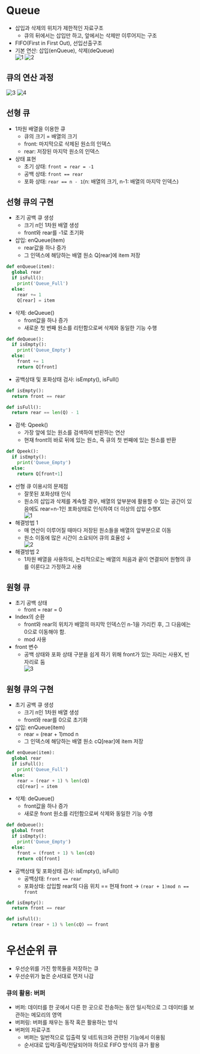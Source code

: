# Queue
- 삽입과 삭제의 위치가 제한적인 자료구조
  - 큐의 뒤에서는 삽입만 하고, 앞에서는 삭제만 이루어지는 구조
- FIFO(First in First Out), 선입선출구조
- 기본 연산: 삽입(enQueue), 삭제(deQueue)  
![1](https://user-images.githubusercontent.com/108309396/219995789-a79c99df-e199-4ff1-8d5c-0f5c05cf0502.png)
![2](https://user-images.githubusercontent.com/108309396/219995795-a78e0bd5-7cae-4980-ab51-9c1d27c4080c.png)

## 큐의 연산 과정  
![3](https://user-images.githubusercontent.com/108309396/219995798-9c4c1c64-bc3e-434b-a064-e494460315e6.png)
![4](https://user-images.githubusercontent.com/108309396/219995802-fbb708dd-0160-4f05-aafe-9b9d9aa4ab4f.png)

## 선형 큐
- 1차원 배열을 이용한 큐
  - 큐의 크기 = 배열의 크기
  - front: 마지막으로 삭제된 원소의 인덱스
  - rear: 저장된 마지막 원소의 인덱스
- 상태 표현
  - 초기 상태: `front = rear = -1`
  - 공백 상태: `front == rear`
  - 포화 상태: `rear == n - 1`(n: 배열의 크기, n-1: 배열의 마지막 인덱스)

## 선형 큐의 구현
- 초기 공백 큐 생성
  - 크기 n인 1차원 배열 생성
  - front와 rear를 -1로 초기화
- 삽입: enQueue(item)
  - rear값을 하나 증가
  - 그 인덱스에 해당하는 배열 원소 Q[rear]에 item 저장
```python
def enQueue(item):
  global rear
  if isFull():
    print('Queue_Full')
  else:
    rear += 1
    Q[rear] = item
```
- 삭제: deQueue()
  - front값을 하나 증가
  - 새로운 첫 번째 원소를 리턴함으로써 삭제와 동일한 기능 수행
```python
def deQueue():
  if isEmpty():
    print('Queue_Empty')
  else:
    front += 1
    return Q[front]
```
- 공백상태 및 포화상태 검사: isEmpty(), isFull()
```python
def isEmpty():
  return front == rear

def isFull():
  return rear == len(Q) - 1
```
- 검색: Qpeek()
  - 가장 앞에 있는 원소를 검색하여 반환하는 연산
  - 현재 front의 바로 뒤에 있는 원소, 즉 큐의 첫 번째에 있는 원소를 반환
```python
def Qpeek():
  if isEmpty():
    print('Queue_Empty')
  else:
    return Q[front+1]
```

- 선형 큐 이용시의 문제점
  - 잘못된 포화상태 인식
  - 원소의 삽입과 삭제를 계속할 경우, 배열의 앞부분에 활용할 수 있는 공간이 있음에도 rear=n-1인 포화상태로 인식하여 더 이상의 삽입 수행X   
![1](https://user-images.githubusercontent.com/108309396/219999259-e66eda83-b42c-473c-b8cb-939e1be80633.png)  
- 해결방법 1
  - 매 연산이 이루어질 때마다 저장된 원소들을 배열의 앞부분으로 이동
  - 원소 이동에 많은 시간이 소요되어 큐의 효율성 &darr;  
![2](https://user-images.githubusercontent.com/108309396/219999265-72656664-09dc-4718-89ab-15d7653ee3ee.png)
- 해결방법 2
  - 1차원 배열을 사용하되, 논리적으로는 배열의 처음과 끝이 연결되어 원형의 큐를 이룬다고 가정하고 사용

## 원형 큐
- 초기 공백 상태
  - front = rear = 0
- Index의 순환
  - front와 rear의 위치가 배열의 마지막 인덱스인 n-1을 가리킨 후, 그 다음에는 0으로 이동해야 함.
  - mod 사용
- front 변수
  - 공백 상태와 포화 상태 구분을 쉽게 하기 위해 front가 있는 자리는 사용X, 빈 자리로 둠  
![3](https://user-images.githubusercontent.com/108309396/219999269-53b844e3-6611-4cc2-a4ff-fb445a4b2c8f.png)

## 원형 큐의 구현
- 초기 공백 큐 생성
  - 크기 n인 1차원 배열 생성
  - front와 rear를 0으로 초기화
- 삽입: enQueue(item)
  - rear = (rear + 1)mod n
  - 그 인덱스에 해당하는 배열 원소 cQ[rear]에 item 저장
```python
def enQueue(item):
  global rear
  if isFull():
    print('Queue_Full')
  else:
    rear = (rear + 1) % len(cQ)
    cQ[rear] = item
```
- 삭제: deQueue()
  - front값을 하나 증가
  - 새로운 front 원소를 리턴함으로써 삭제와 동일한 기능 수행
```python
def deQueue():
  global front
  if isEmpty():
    print('Queue_Empty')
  else:
    front = (front + 1) % len(cQ)
    return cQ[front]
```
- 공백상태 및 포화상태 검사: isEmpty(), isFull()
  - 공백상태: `front == rear`
  - 포화상태: 삽입할 rear의 다음 위치 == 현재 front &rarr; `(rear + 1)mod n == front`
```python
def isEmpty():
  return front == rear

def isFull():
  return (rear + 1) % len(cQ) == front
```

# 우선순위 큐
- 우선순위를 가진 항목들을 저장하는 큐
- 우선순위가 높은 순서대로 먼저 나감

### 큐의 활용: 버퍼
- 버퍼: 데이터를 한 곳에서 다른 한 곳으로 전송하는 동안 일시적으로 그 데이터를 보관하는 메모리의 영역
- 버퍼링: 버퍼를 채우는 동작 혹은 활용하는 방식
- 버퍼의 자료구조
  - 버퍼는 일반적으로 입출력 및 네트워크와 관련된 기능에서 이용됨
  - 순서대로 입력/출력/전달되어야 하므로 FIFO 방식의 큐가 활용